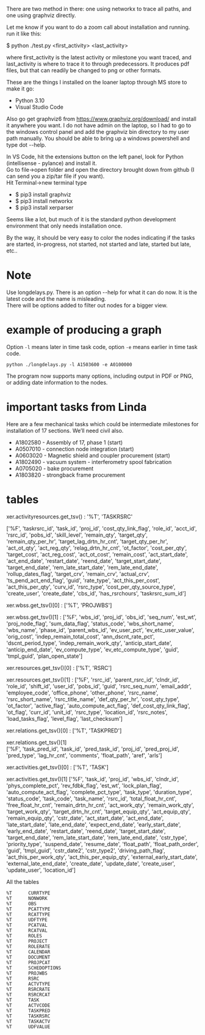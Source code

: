There are two method in there: one using networkx to trace all paths, and one using graphviz directly.

Let me know if you want to do a zoom call about installation and running.
run it like this:

$ python ./test.py <first_activity> <last_activity>

where first_activity is the latest activity or milestone you want traced, and last_activity is where to trace it to through predecessors.
It produces pdf files, but that can readily be changed to png or other formats.

These are the things I installed on the loaner laptop through MS store to make it go:

 * Python 3.10
 * Visual Studio Code

Also go get graphviz6 from https://www.graphviz.org/download/ and install it anywhere you want.
I do not have admin on the laptop, so I had to go to the windows control panel and add the graphviz bin directory to my user path manually.
You should be able to bring up a windows powershell and type dot --help.

In VS Code, hit the extensions button on the left panel, look for Python (intellisense - pylance) and install it.  
Go to file->open folder and open the directory brought down from github (I can send you a zip/tar file if you want).  
Hit Terminal->new terminal
type 

 * $ pip3 install graphviz
 * $ pip3 install networkx
 * $ pip3 install xerparser

Seems like a lot, but much of it is the standard python development environment that only needs installation once. 

By the way, it should be very easy to color the nodes indicating if the tasks are started, in-progress, not started, not started and late, started but late, etc..

# Note

Use longdelays.py.   There is an option --help for what it can do now.
It is the latest code and the name is misleading.   
There will be options added to filter out nodes for a bigger view. 

# example of producing a graph

Option ```-l``` means later in time task code, option ```-e``` means earlier in time task code.

```
python ./longdelays.py -l A1503600 -e A0100000
```

The program now supports many options, including output in PDF or PNG, or adding date information to the nodes.

# important tasks from Linda

Here are a few mechanical tasks which could be intermediate milestones for installation of 17 sections.  We’ll need civil also.

* A1802580 - Assembly of 17, phase 1 (start)
* A0507010 - connection node integration (start)
* A0603020 - Magnetic shield and coupler procurement (start)
* A1802490 - vacuum system - interferometry spool fabrication
* A0705020 - bake procurement
* A1803820 - strongback frame procurement

# tables

xer.activityresources.get_tsv() : '%T', 'TASKRSRC'

['%F', 'taskrsrc_id', 'task_id', 'proj_id', 'cost_qty_link_flag', 'role_id', 'acct_id', 'rsrc_id', 'pobs_id', 'skill_level', 'remain_qty', 'target_qty', 'remain_qty_per_hr', 'target_lag_drtn_hr_cnt', 'target_qty_per_hr', 'act_ot_qty', 'act_reg_qty', 'relag_drtn_hr_cnt', 'ot_factor', 'cost_per_qty', 'target_cost', 'act_reg_cost', 'act_ot_cost', 'remain_cost', 'act_start_date', 'act_end_date', 'restart_date', 'reend_date', 'target_start_date', 'target_end_date', 'rem_late_start_date', 'rem_late_end_date', 'rollup_dates_flag', 'target_crv', 'remain_crv', 'actual_crv', 'ts_pend_act_end_flag', 'guid', 'rate_type', 'act_this_per_cost', 'act_this_per_qty', 'curv_id', 'rsrc_type', 'cost_per_qty_source_type', 'create_user', 'create_date', 'cbs_id', 'has_rsrchours', 'taskrsrc_sum_id']

xer.wbss.get_tsv()[0]  : ['%T', 'PROJWBS']

xer.wbss.get_tsv()[1] :
['%F', 'wbs_id', 'proj_id', 'obs_id', 'seq_num', 'est_wt', 'proj_node_flag', 'sum_data_flag', 'status_code', 'wbs_short_name', 'wbs_name', 'phase_id', 'parent_wbs_id', 'ev_user_pct', 'ev_etc_user_value', 'orig_cost', 'indep_remain_total_cost', 'ann_dscnt_rate_pct', 'dscnt_period_type', 'indep_remain_work_qty', 'anticip_start_date', 'anticip_end_date', 'ev_compute_type', 'ev_etc_compute_type', 'guid', 'tmpl_guid', 'plan_open_state']

xer.resources.get_tsv()[0] : ['%T', 'RSRC']

xer.resources.get_tsv()[1] : 
['%F', 'rsrc_id', 'parent_rsrc_id', 'clndr_id', 'role_id', 'shift_id', 'user_id', 'pobs_id', 'guid', 'rsrc_seq_num', 'email_addr', 'employee_code', 'office_phone', 'other_phone', 'rsrc_name', 'rsrc_short_name', 'rsrc_title_name', 'def_qty_per_hr', 'cost_qty_type', 'ot_factor', 'active_flag', 'auto_compute_act_flag', 'def_cost_qty_link_flag', 'ot_flag', 'curr_id', 'unit_id', 'rsrc_type', 'location_id', 'rsrc_notes', 'load_tasks_flag', 'level_flag', 'last_checksum']

xer.relations.get_tsv()[0] : ['%T', 'TASKPRED']

xer.relations.get_tsv()[1]  
['%F', 'task_pred_id', 'task_id', 'pred_task_id', 'proj_id', 'pred_proj_id', 'pred_type', 'lag_hr_cnt', 'comments', 'float_path', 'aref', 'arls']

xer.activities.get_tsv()[0] : ['%T', 'TASK']

xer.activities.get_tsv()[1] 
['%F', 'task_id', 'proj_id', 'wbs_id', 'clndr_id', 'phys_complete_pct', 'rev_fdbk_flag', 'est_wt', 'lock_plan_flag', 'auto_compute_act_flag', 'complete_pct_type', 'task_type', 'duration_type', 
'status_code', 'task_code', 'task_name', 'rsrc_id', 'total_float_hr_cnt', 'free_float_hr_cnt', 'remain_drtn_hr_cnt', 'act_work_qty', 'remain_work_qty', 'target_work_qty', 'target_drtn_hr_cnt', 
'target_equip_qty', 'act_equip_qty', 'remain_equip_qty', 'cstr_date', 'act_start_date', 'act_end_date', 'late_start_date', 'late_end_date', 'expect_end_date', 'early_start_date', 'early_end_date', 'restart_date', 'reend_date', 'target_start_date', 'target_end_date', 'rem_late_start_date', 'rem_late_end_date', 'cstr_type', 'priority_type', 'suspend_date', 'resume_date', 'float_path', 
'float_path_order', 'guid', 'tmpl_guid', 'cstr_date2', 'cstr_type2', 'driving_path_flag', 'act_this_per_work_qty', 'act_this_per_equip_qty', 'external_early_start_date', 'external_late_end_date', 'create_date', 'update_date', 'create_user', 'update_user', 'location_id']


All the tables

```
%T      CURRTYPE
%T      NONWORK
%T      OBS
%T      PCATTYPE
%T      RCATTYPE
%T      UDFTYPE
%T      PCATVAL
%T      RCATVAL
%T      ROLES
%T      PROJECT
%T      ROLERATE
%T      CALENDAR
%T      DOCUMENT
%T      PROJPCAT
%T      SCHEDOPTIONS
%T      PROJWBS
%T      RSRC
%T      ACTVTYPE
%T      RSRCRATE
%T      RSRCRCAT
%T      TASK
%T      ACTVCODE
%T      TASKPRED
%T      TASKRSRC
%T      TASKACTV
%T      UDFVALUE
```
